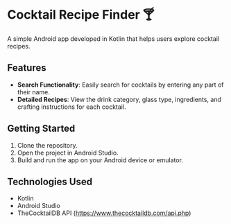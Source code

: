 # Cocktail Recipe Finder 🍸

A simple Android app developed in Kotlin that helps users explore cocktail recipes. 

## Features
- **Search Functionality**: Easily search for cocktails by entering any part of their name.
- **Detailed Recipes**: View the drink category, glass type, ingredients, and crafting instructions for each cocktail.

## Getting Started
1. Clone the repository.
2. Open the project in Android Studio.
3. Build and run the app on your Android device or emulator.

## Technologies Used
- Kotlin
- Android Studio
- TheCocktailDB API (https://www.thecocktaildb.com/api.php)
